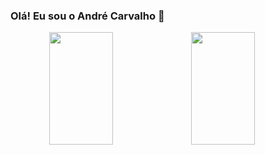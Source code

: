 ### Olá! Eu sou o André Carvalho 👋
<div align="center">
  <a href="https://github.com/Andr4Carvalho" style="display: flex">
  <img height="180em" width="45%" src="https://github-readme-stats.vercel.app/api?username=Andr4Carvalho&show_icons=true&theme=dark&include_all_commits=true&count_private=true"/>
  <img height="180em" width="45%" src="https://github-readme-stats.vercel.app/api/top-langs/?username=Andr4Carvalho&layout=compact&langs_count=7&theme=dark"/>
</div>
